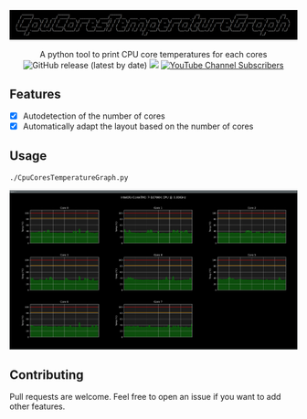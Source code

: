 ![](./.github/banner.png)

<p align="center">
  A python tool to print CPU core temperatures for each cores
  <br>
  <img alt="GitHub release (latest by date)" src="https://img.shields.io/github/v/release/p0dalirius/CpuCoresTemperatureGraph">
  <a href="https://twitter.com/intent/follow?screen_name=podalirius_" title="Follow"><img src="https://img.shields.io/twitter/follow/podalirius_?label=Podalirius&style=social"></a>
  <a href="https://www.youtube.com/c/Podalirius_?sub_confirmation=1" title="Subscribe"><img alt="YouTube Channel Subscribers" src="https://img.shields.io/youtube/channel/subscribers/UCF_x5O7CSfr82AfNVTKOv_A?style=social"></a>
  <br>
</p>

## Features

- [x] Autodetection of the number of cores
- [x] Automatically adapt the layout based on the number of cores

## Usage

```bash
./CpuCoresTemperatureGraph.py
```

![](./.github/example.png)

## Contributing

Pull requests are welcome. Feel free to open an issue if you want to add other features.
